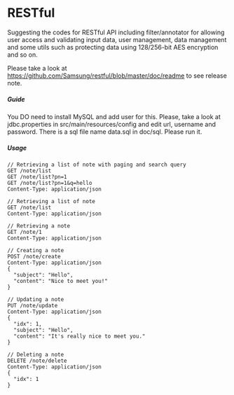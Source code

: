 RESTful
=======

Suggesting the codes for RESTful API including filter/annotator for allowing user access and validating input data, user management, data management and some utils such as protecting data using 128/256-bit AES encryption and so on.

Please take a look at https://github.com/Samsung/restful/blob/master/doc/readme to see release note.

##### Guide #####
You DO need to install MySQL and add user for this. 
Please, take a look at jdbc.properties in src/main/resources/config and edit url, username and password.
There is a sql file name data.sql in doc/sql. Please run it.

##### Usage #####
```
// Retrieving a list of note with paging and search query
GET /note/list
GET /note/list?pn=1
GET /note/list?pn=1&q=hello
Content-Type: application/json

// Retrieving a list of note
GET /note/list 
Content-Type: application/json

// Retrieving a note
GET /note/1
Content-Type: application/json

// Creating a note
POST /note/create
Content-Type: application/json
{
  "subject": "Hello",
  "content": "Nice to meet you!"
}

// Updating a note
PUT /note/update
Content-Type: application/json
{
  "idx": 1,
  "subject": "Hello",
  "content": "It's really nice to meet you."
}

// Deleting a note
DELETE /note/delete
Content-Type: application/json
{
  "idx": 1
}
```